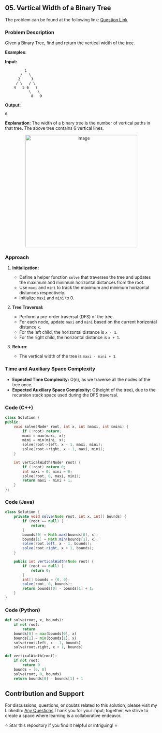 ## 05. Vertical Width of a Binary Tree

The problem can be found at the following link: [Question Link](https://www.geeksforgeeks.org/problems/vertical-width-of-a-binary-tree/1)

### Problem Description

Given a Binary Tree, find and return the vertical width of the tree.

**Examples:**

**Input:**
```
         1
       /   \
      2     3
     / \   / \
    4   5 6   7
           \   \
            8   9
```
**Output:**
```
6
```
**Explanation:**
The width of a binary tree is the number of vertical paths in that tree. The above tree contains 6 vertical lines.
<p align="center">
  <img src="https://github.com/Hunterdii/GeeksforGeeks-POTD/assets/124852522/d6a8468f-8bef-4d5f-8ffb-88daf8a36c1d" alt="Image" width="370" />
</p>

### Approach

1. **Initialization:**
   - Define a helper function `solve` that traverses the tree and updates the maximum and minimum horizontal distances from the root.
   - Use `maxi` and `mini` to track the maximum and minimum horizontal distances respectively.
   - Initialize `maxi` and `mini` to 0.

2. **Tree Traversal:**
   - Perform a pre-order traversal (DFS) of the tree.
   - For each node, update `maxi` and `mini` based on the current horizontal distance `x`.
   - For the left child, the horizontal distance is `x - 1`.
   - For the right child, the horizontal distance is `x + 1`.

3. **Return:**
   - The vertical width of the tree is `maxi - mini + 1`.

### Time and Auxiliary Space Complexity

- **Expected Time Complexity:** O(n), as we traverse all the nodes of the tree once.
- **Expected Auxiliary Space Complexity:** O(height of the tree), due to the recursion stack space used during the DFS traversal.

### Code (C++)

```cpp
class Solution {
public:
    void solve(Node* root, int x, int &maxi, int &mini) {
        if (!root) return;
        maxi = max(maxi, x);
        mini = min(mini, x);
        solve(root->left, x - 1, maxi, mini);
        solve(root->right, x + 1, maxi, mini);
    }

    int verticalWidth(Node* root) {
        if (!root) return 0;
        int maxi = 0, mini = 0;
        solve(root, 0, maxi, mini);
        return maxi - mini + 1;
    }
};
```

### Code (Java)

```java
class Solution {
    private void solve(Node root, int x, int[] bounds) {
        if (root == null) {
            return;
        }
        bounds[0] = Math.max(bounds[0], x);
        bounds[1] = Math.min(bounds[1], x);
        solve(root.left, x - 1, bounds);
        solve(root.right, x + 1, bounds);
    }

    public int verticalWidth(Node root) {
        if (root == null) {
            return 0;
        }
        int[] bounds = {0, 0};
        solve(root, 0, bounds);
        return bounds[0] - bounds[1] + 1;
    }
}
```

### Code (Python)

```python
def solve(root, x, bounds):
    if not root:
        return
    bounds[0] = max(bounds[0], x)
    bounds[1] = min(bounds[1], x)
    solve(root.left, x - 1, bounds)
    solve(root.right, x + 1, bounds)

def verticalWidth(root):
    if not root:
        return 0
    bounds = [0, 0]
    solve(root, 0, bounds)
    return bounds[0] - bounds[1] + 1
```

## Contribution and Support

For discussions, questions, or doubts related to this solution, please visit my LinkedIn: [Any Questions](https://www.linkedin.com/in/het-patel-8b110525a/).Thank you for your input; together, we strive to create a space where learning is a collaborative endeavor.

⭐ Star this repository if you find it helpful or intriguing! ⭐
